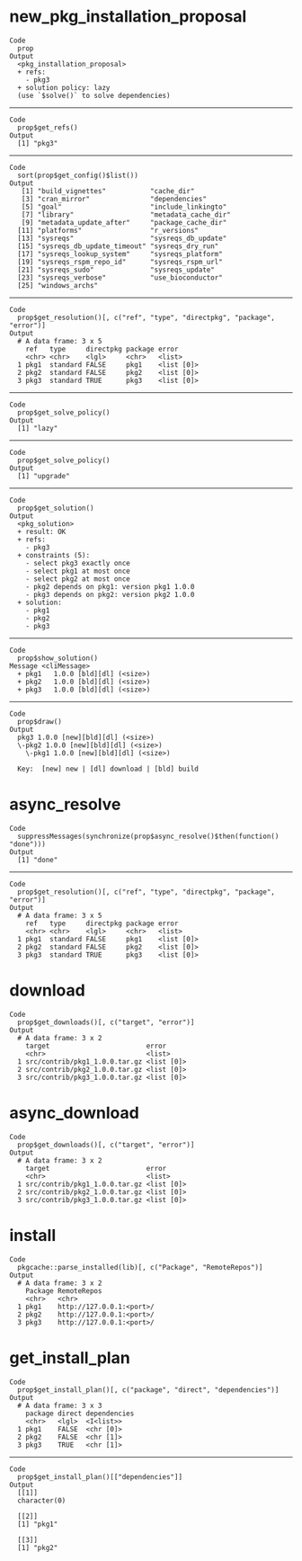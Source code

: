 # new_pkg_installation_proposal

    Code
      prop
    Output
      <pkg_installation_proposal>
      + refs:
        - pkg3
      + solution policy: lazy
      (use `$solve()` to solve dependencies)

---

    Code
      prop$get_refs()
    Output
      [1] "pkg3"

---

    Code
      sort(prop$get_config()$list())
    Output
       [1] "build_vignettes"           "cache_dir"                
       [3] "cran_mirror"               "dependencies"             
       [5] "goal"                      "include_linkingto"        
       [7] "library"                   "metadata_cache_dir"       
       [9] "metadata_update_after"     "package_cache_dir"        
      [11] "platforms"                 "r_versions"               
      [13] "sysreqs"                   "sysreqs_db_update"        
      [15] "sysreqs_db_update_timeout" "sysreqs_dry_run"          
      [17] "sysreqs_lookup_system"     "sysreqs_platform"         
      [19] "sysreqs_rspm_repo_id"      "sysreqs_rspm_url"         
      [21] "sysreqs_sudo"              "sysreqs_update"           
      [23] "sysreqs_verbose"           "use_bioconductor"         
      [25] "windows_archs"            

---

    Code
      prop$get_resolution()[, c("ref", "type", "directpkg", "package", "error")]
    Output
      # A data frame: 3 x 5
        ref   type     directpkg package error     
        <chr> <chr>    <lgl>     <chr>   <list>    
      1 pkg1  standard FALSE     pkg1    <list [0]>
      2 pkg2  standard FALSE     pkg2    <list [0]>
      3 pkg3  standard TRUE      pkg3    <list [0]>

---

    Code
      prop$get_solve_policy()
    Output
      [1] "lazy"

---

    Code
      prop$get_solve_policy()
    Output
      [1] "upgrade"

---

    Code
      prop$get_solution()
    Output
      <pkg_solution>
      + result: OK
      + refs:
        - pkg3
      + constraints (5):
        - select pkg3 exactly once
        - select pkg1 at most once
        - select pkg2 at most once
        - pkg2 depends on pkg1: version pkg1 1.0.0
        - pkg3 depends on pkg2: version pkg2 1.0.0
      + solution:
        - pkg1
        - pkg2
        - pkg3

---

    Code
      prop$show_solution()
    Message <cliMessage>
      + pkg1   1.0.0 [bld][dl] (<size>)
      + pkg2   1.0.0 [bld][dl] (<size>)
      + pkg3   1.0.0 [bld][dl] (<size>)

---

    Code
      prop$draw()
    Output
      pkg3 1.0.0 [new][bld][dl] (<size>)
      \-pkg2 1.0.0 [new][bld][dl] (<size>)
        \-pkg1 1.0.0 [new][bld][dl] (<size>)
      
      Key:  [new] new | [dl] download | [bld] build

# async_resolve

    Code
      suppressMessages(synchronize(prop$async_resolve()$then(function() "done")))
    Output
      [1] "done"

---

    Code
      prop$get_resolution()[, c("ref", "type", "directpkg", "package", "error")]
    Output
      # A data frame: 3 x 5
        ref   type     directpkg package error     
        <chr> <chr>    <lgl>     <chr>   <list>    
      1 pkg1  standard FALSE     pkg1    <list [0]>
      2 pkg2  standard FALSE     pkg2    <list [0]>
      3 pkg3  standard TRUE      pkg3    <list [0]>

# download

    Code
      prop$get_downloads()[, c("target", "error")]
    Output
      # A data frame: 3 x 2
        target                        error     
        <chr>                         <list>    
      1 src/contrib/pkg1_1.0.0.tar.gz <list [0]>
      2 src/contrib/pkg2_1.0.0.tar.gz <list [0]>
      3 src/contrib/pkg3_1.0.0.tar.gz <list [0]>

# async_download

    Code
      prop$get_downloads()[, c("target", "error")]
    Output
      # A data frame: 3 x 2
        target                        error     
        <chr>                         <list>    
      1 src/contrib/pkg1_1.0.0.tar.gz <list [0]>
      2 src/contrib/pkg2_1.0.0.tar.gz <list [0]>
      3 src/contrib/pkg3_1.0.0.tar.gz <list [0]>

# install

    Code
      pkgcache::parse_installed(lib)[, c("Package", "RemoteRepos")]
    Output
      # A data frame: 3 x 2
        Package RemoteRepos            
        <chr>   <chr>                  
      1 pkg1    http://127.0.0.1:<port>/
      2 pkg2    http://127.0.0.1:<port>/
      3 pkg3    http://127.0.0.1:<port>/

# get_install_plan

    Code
      prop$get_install_plan()[, c("package", "direct", "dependencies")]
    Output
      # A data frame: 3 x 3
        package direct dependencies
        <chr>   <lgl>  <I<list>>   
      1 pkg1    FALSE  <chr [0]>   
      2 pkg2    FALSE  <chr [1]>   
      3 pkg3    TRUE   <chr [1]>   

---

    Code
      prop$get_install_plan()[["dependencies"]]
    Output
      [[1]]
      character(0)
      
      [[2]]
      [1] "pkg1"
      
      [[3]]
      [1] "pkg2"
      

